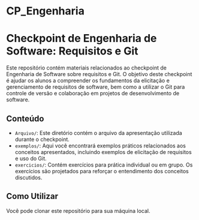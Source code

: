 # CP_Engenharia
# Checkpoint de Engenharia de Software: Requisitos e Git

Este repositório contém materiais relacionados ao checkpoint de Engenharia de Software sobre requisitos e Git. O objetivo deste checkpoint é ajudar os alunos a compreender os fundamentos da elicitação e gerenciamento de requisitos de software, bem como a utilizar o Git para controle de versão e colaboração em projetos de desenvolvimento de software.

## Conteúdo

- `Arquivo/`: Este diretório contém o arquivo da apresentação utilizada durante o checkpoint.
- `exemplos/`: Aqui você encontrará exemplos práticos relacionados aos conceitos apresentados, incluindo exemplos de elicitação de requisitos e uso do Git.
- `exercicios/`: Contém exercícios para prática individual ou em grupo. Os exercícios são projetados para reforçar o entendimento dos conceitos discutidos.

## Como Utilizar

Você pode clonar este repositório para sua máquina local.


